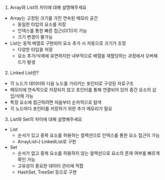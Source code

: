 1. Array와 List의 차이에 대해 설명해주세요
- Array는 고정된 크기를 가진 연속된 메모리 공간
    - 동일한 타입의 요소를 저장
    - 인덱스를 통한 빠른 접근(O(1))이 가능 
    - 크기 변경이 불가능
- List는 동적 배열로 구현되어 요소 추가 시 자동으로 크기가 조정 
    - 다양한 타입을 저장  
    - 요소 추가/삭제에 유연하지만 내부적으로 배열을 재할당하는 과정에서 오버헤드가 발생

2. Linked List란?
- 각 노드가 데이터와 다음 노드를 가리키는 포인터로 구성된 자료구조 
- 메모리에 연속적으로 저장되지 않고 포인터를 통해 연결되어 있어 중간 요소의 삽입/삭제 가능 
- 특정 요소에 접근하려면 처음부터 순차적으로 탐색
- 각 노드마다 포인터를 저장하기 위한 추가 메모리가 필요

3. List와 Set의 차이에 대해 설명해주세요
- List
    - 순서가 있고 중복 요소를 허용하는 컬렉션으로 인덱스를 통한 요소 접근이 가능
    - ArrayList나 LinkedList로 구현
- Set 
    - 순서가 없고 중복 요소를 허용하지 않는 컬렉션으로 요소의 존재 여부를 빠르게 확인 가능 
    - 고유성이 중요한 데이터 관리에 적합
    - HashSet, TreeSet 등으로 구현